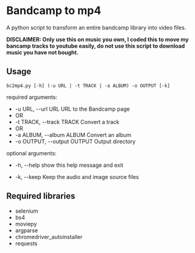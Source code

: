 # Bandcamp to mp4
A python script to transform an entire bandcamp library into video files.

**DISCLAIMER: Only use this on music you own, I coded this to move my bancamp tracks to youtube easily, do not use this script to download music you have not bought.**

## Usage
  
```bc2mp4.py [-h] (-u URL | -t TRACK | -a ALBUM) -o OUTPUT [-k]```

required arguments:

  - -u URL, --url URL           URL to the Bandcamp page
  - OR
  - -t TRACK, --track TRACK     Convert a track
  - OR
  - -a ALBUM, --album ALBUM     Convert an album
  - -o OUTPUT, --output OUTPUT  Output directory
 
optional arguments:

  - -h, --help                  show this help message and exit
  
  - -k, --keep                  Keep the audio and image source files

## Required libraries

- selenium
- bs4
- moviepy
- argparse
- chromedriver_autoinstaller
- requests
